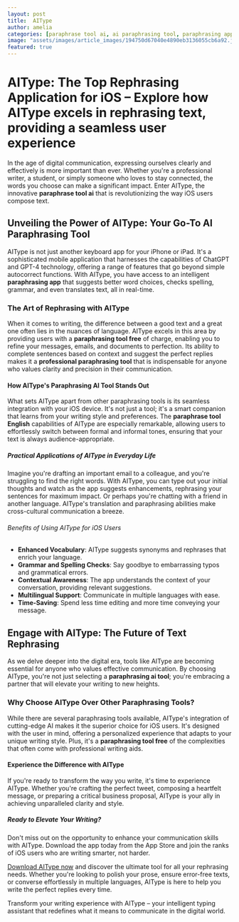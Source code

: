 ```yaml
---
layout: post
title:  AIType
author: amelia
categories: [paraphrase tool ai, ai paraphrasing tool, paraphrasing app, paraphrasing tool free, professional paraphrasing tool, paraphrasing ai tool, paraphrase tool english]
image: "assets/images/article_images/194750d67040e4890eb3136055cb6a92.jpg"
featured: true
---
```


# AIType: The Top Rephrasing Application for iOS – Explore how AIType excels in rephrasing text, providing a seamless user experience

In the age of digital communication, expressing ourselves clearly and effectively is more important than ever. Whether you're a professional writer, a student, or simply someone who loves to stay connected, the words you choose can make a significant impact. Enter AIType, the innovative **paraphrase tool ai** that is revolutionizing the way iOS users compose text.

## Unveiling the Power of AIType: Your Go-To **AI Paraphrasing Tool**

AIType is not just another keyboard app for your iPhone or iPad. It's a sophisticated mobile application that harnesses the capabilities of ChatGPT and GPT-4 technology, offering a range of features that go beyond simple autocorrect functions. With AIType, you have access to an intelligent **paraphrasing app** that suggests better word choices, checks spelling, grammar, and even translates text, all in real-time.

### The Art of Rephrasing with AIType

When it comes to writing, the difference between a good text and a great one often lies in the nuances of language. AIType excels in this area by providing users with a **paraphrasing tool free** of charge, enabling you to refine your messages, emails, and documents to perfection. Its ability to complete sentences based on context and suggest the perfect replies makes it a **professional paraphrasing tool** that is indispensable for anyone who values clarity and precision in their communication.

#### How AIType's **Paraphrasing AI Tool** Stands Out

What sets AIType apart from other paraphrasing tools is its seamless integration with your iOS device. It's not just a tool; it's a smart companion that learns from your writing style and preferences. The **paraphrase tool English** capabilities of AIType are especially remarkable, allowing users to effortlessly switch between formal and informal tones, ensuring that your text is always audience-appropriate.

##### Practical Applications of AIType in Everyday Life

Imagine you're drafting an important email to a colleague, and you're struggling to find the right words. With AIType, you can type out your initial thoughts and watch as the app suggests enhancements, rephrasing your sentences for maximum impact. Or perhaps you're chatting with a friend in another language. AIType's translation and paraphrasing abilities make cross-cultural communication a breeze.

###### Benefits of Using AIType for iOS Users

- **Enhanced Vocabulary**: AIType suggests synonyms and rephrases that enrich your language.
- **Grammar and Spelling Checks**: Say goodbye to embarrassing typos and grammatical errors.
- **Contextual Awareness**: The app understands the context of your conversation, providing relevant suggestions.
- **Multilingual Support**: Communicate in multiple languages with ease.
- **Time-Saving**: Spend less time editing and more time conveying your message.

## Engage with AIType: The Future of Text Rephrasing

As we delve deeper into the digital era, tools like AIType are becoming essential for anyone who values effective communication. By choosing AIType, you're not just selecting a **paraphrasing ai tool**; you're embracing a partner that will elevate your writing to new heights.

### Why Choose AIType Over Other Paraphrasing Tools?

While there are several paraphrasing tools available, AIType's integration of cutting-edge AI makes it the superior choice for iOS users. It's designed with the user in mind, offering a personalized experience that adapts to your unique writing style. Plus, it's a **paraphrasing tool free** of the complexities that often come with professional writing aids.

#### Experience the Difference with AIType

If you're ready to transform the way you write, it's time to experience AIType. Whether you're crafting the perfect tweet, composing a heartfelt message, or preparing a critical business proposal, AIType is your ally in achieving unparalleled clarity and style.

##### Ready to Elevate Your Writing?

Don't miss out on the opportunity to enhance your communication skills with AIType. Download the app today from the App Store and join the ranks of iOS users who are writing smarter, not harder.

[Download AIType now](https://apps.apple.com/us/app/aitype-grammar-check-keyboard/id6469163944) and discover the ultimate tool for all your rephrasing needs. Whether you're looking to polish your prose, ensure error-free texts, or converse effortlessly in multiple languages, AIType is here to help you write the perfect replies every time.

Transform your writing experience with AIType – your intelligent typing assistant that redefines what it means to communicate in the digital world.